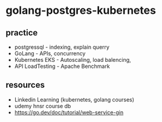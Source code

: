 # golang-postgres-kubernetes

## practice

- postgressql - indexing, explain querry
- GoLang - APIs, concurrency
- Kubernetes EKS - Autoscaling, load balencing,
- API LoadTesting - Apache Benchmark

## resources

- Linkedin Learning (kubernetes, golang courses)
- udemy hnsr course db
- https://go.dev/doc/tutorial/web-service-gin
